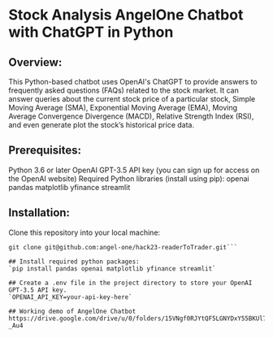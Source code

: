 
# Stock Analysis AngelOne Chatbot with ChatGPT in Python

## Overview:
This Python-based chatbot uses OpenAI's ChatGPT to provide answers to frequently asked questions (FAQs) related to the stock market. It can answer queries about the current stock price of a particular stock, Simple Moving Average (SMA), Exponential Moving Average (EMA), Moving Average Convergence Divergence (MACD), Relative Strength Index (RSI), and even generate plot the stock’s historical price data.

## Prerequisites:
Python 3.6 or later
OpenAI GPT-3.5 API key (you can sign up for access on the OpenAI website)
Required Python libraries (install using pip):
openai
pandas
matplotlib
yfinance
streamlit

## Installation:
Clone this repository into your local machine:

```shell
git clone git@github.com:angel-one/hack23-readerToTrader.git```

## Install required python packages:
`pip install pandas openai matplotlib yfinance streamlit`

## Create a .env file in the project directory to store your OpenAI GPT-3.5 API key. 
`OPENAI_API_KEY=your-api-key-here`

## Working demo of AngelOne Chatbot
https://drive.google.com/drive/u/0/folders/15VNgf0RJYtQF5LGNYDxY55BKUl7-_Au4
